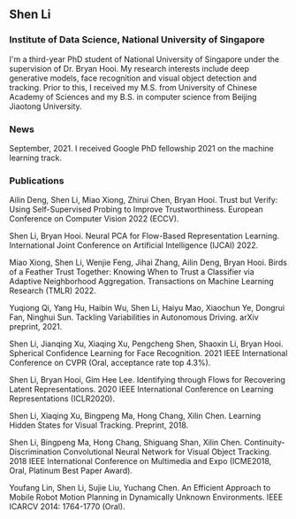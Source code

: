 ## Shen Li
### Institute of Data Science, National University of Singapore

I'm a third-year PhD student of National University of Singapore under the supervision of Dr. Bryan Hooi. My research interests include deep generative models, face recognition and visual object detection and tracking. Prior to this, I received my M.S. from University of Chinese Academy of Sciences and my B.S. in computer science from Beijing Jiaotong University.


### News

September, 2021. I received Google PhD fellowship 2021 on the machine learning track.


### Publications

Ailin Deng, Shen Li, Miao Xiong, Zhirui Chen, Bryan Hooi. Trust but Verify: Using Self-Supervised Probing to Improve Trustworthiness. European Conference on Computer Vision 2022 (ECCV).

Shen Li, Bryan Hooi. Neural PCA for Flow-Based Representation Learning. International Joint Conference on Artificial Intelligence (IJCAI) 2022.

Miao Xiong, Shen Li, Wenjie Feng, Jihai Zhang, Ailin Deng, Bryan Hooi. Birds of a Feather Trust Together: Knowing When to Trust a Classifier via Adaptive Neighborhood Aggregation. Transactions on Machine Learning Research (TMLR) 2022.

Yuqiong Qi, Yang Hu, Haibin Wu, Shen Li, Haiyu Mao, Xiaochun Ye, Dongrui Fan, Ninghui Sun. Tackling Variabilities in Autonomous Driving. arXiv preprint, 2021.

Shen Li, Jianqing Xu, Xiaqing Xu, Pengcheng Shen, Shaoxin Li, Bryan Hooi. Spherical Confidence Learning for Face Recognition. 2021 IEEE International Conference on CVPR (Oral, acceptance rate top 4.3%).

Shen Li, Bryan Hooi, Gim Hee Lee. Identifying through Flows for Recovering Latent Representations. 2020 IEEE International Conference on Learning Representations (ICLR2020).

Shen Li, Xiaqing Xu, Bingpeng Ma, Hong Chang, Xilin Chen. Learning Hidden States for Visual Tracking. Preprint, 2018.

Shen Li, Bingpeng Ma, Hong Chang, Shiguang Shan, Xilin Chen. Continuity-Discrimination Convolutional Neural Network for Visual Object Tracking. 2018 IEEE International Conference on Multimedia and Expo (ICME2018, Oral, Platinum Best Paper Award).

Youfang Lin, Shen Li, Sujie Liu, Yuchang Chen. An Efficient Approach to Mobile Robot Motion Planning in Dynamically Unknown Environments. IEEE ICARCV 2014: 1764-1770 (Oral).

<!--
**MathsShen/MathsShen** is a ✨ _special_ ✨ repository because its `README.md` (this file) appears on your GitHub profile.

Here are some ideas to get you started:

